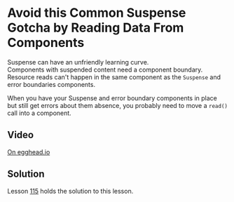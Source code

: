 # Avoid this Common Suspense Gotcha by Reading Data From Components

Suspense can have an unfriendly learning curve.  
Components with suspended content need a component boundary.  
Resource reads can't happen in the same component as the `Suspense` and error boundaries components.

When you have your Suspense and error boundary components in place but still get errors about them absence, you probably need to move a `read()` call into a component.

## Video

[On egghead.io](https://egghead.io/lessons/react-avoid-this-common-suspense-gotcha-by-reading-data-from-components?af=1x80ad)

## Solution

Lesson [115](../115) holds the solution to this lesson.
